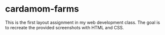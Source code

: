 # cardamom-farms
This is the first layout assignment in my web development class. The goal is to recreate the provided screenshots with HTML and CSS.

